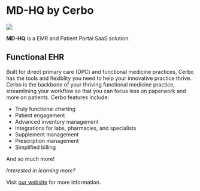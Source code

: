# MD-HQ by Cerbo

![](https://player.vimeo.com/video/428667176?h=7574662eae)

**MD-HQ** is a EMR and Patient Portal SaaS solution.

## Functional EHR

Built for direct primary care (DPC) and functional medicine practices, Cerbo has the tools and flexiblity you need to help your innovative practice thrive. Cerbo is the backbone of your thriving functional medicine practice, streamlining your workflow so that you can focus less on paperwork and more on patients. Cerbo features include:

- Truly functional charting
- Patient engagement
- Advanced inventory management
- Integrations for labs, pharmacies, and specialists
- Supplement management
- Prescription management
- Simplified billing

And so much more!

_Interested in learning more?_

Visit [our website](https://cer.bo/) for more information.

